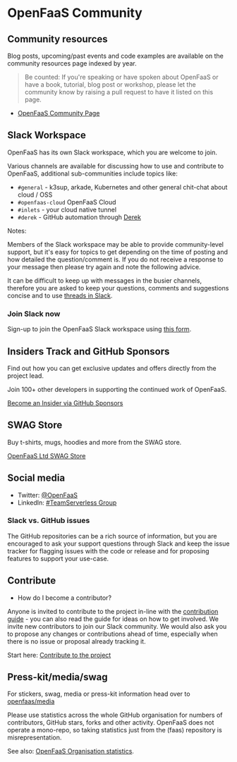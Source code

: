 # OpenFaaS Community

## Community resources

Blog posts, upcoming/past events and code examples are available on the community resources page indexed by year.

> Be counted: If you're speaking or have spoken about OpenFaaS or have a book, tutorial, blog post or workshop, please let the community know by raising a pull request to have it listed on this page.

* [OpenFaaS Community Page](https://github.com/openfaas/faas/blob/master/community.md)

## Slack Workspace

OpenFaaS has its own Slack workspace, which you are welcome to join.

Various channels are available for discussing how to use and contribute to OpenFaaS, additional sub-communities include topics like: 

* `#general` - k3sup, arkade, Kubernetes and other general chit-chat about cloud / OSS
* `#openfaas-cloud` OpenFaaS Cloud
* `#inlets` - your cloud native tunnel
* `#derek` - GitHub automation through [Derek](https://github.com/alexellis/derek)

Notes:

Members of the Slack workspace may be able to provide community-level support, but it's easy for topics to get depending on the time of posting and how detailed the question/comment is. If you do not receive a response to your message then please try again and note the following advice.

It can be difficult to keep up with messages in the busier channels, therefore you are asked to keep your questions, comments and suggestions concise and to use [threads in Slack](https://slackhq.com/getting-the-most-out-of-threads).

### Join Slack now

Sign-up to join the OpenFaaS Slack workspace using [this form](https://goo.gl/forms/SqpLSdyzVoOboRqs1).

## Insiders Track and GitHub Sponsors

Find out how you can get exclusive updates and offers directly from the project lead.

Join 100+ other developers in supporting the continued work of OpenFaaS.

[Become an Insider via GitHub Sponsors](https://github.com/openfaas/faas/blob/master/BACKERS.md)

## SWAG Store

Buy t-shirts, mugs, hoodies and more from the SWAG store.

[OpenFaaS Ltd SWAG Store](https://store.openfaas.com)

## Social media

* Twitter: [@OpenFaaS](https://twitter.com/openfaas)
* LinkedIn: [#TeamServerless Group](https://www.linkedin.com/groups/13670843/)

### Slack vs. GitHub issues

The GitHub repositories can be a rich source of information, but you are encouraged to ask your support questions through Slack and keep the issue tracker for flagging issues with the code or release and for proposing features to support your use-case. 

## Contribute

* How do I become a contributor?

Anyone is invited to contribute to the project in-line with the [contribution guide](https://github.com/openfaas/faas/blob/master/CONTRIBUTING.md) - you can also read the guide for ideas on how to get involved. We invite new contributors to join our Slack community. We would also ask you to propose any changes or contributions ahead of time, especially when there is no issue or proposal already tracking it.

Start here: [Contribute to the project](./contributing/get-started.md)

## Press-kit/media/swag

For stickers, swag, media or press-kit information head over to [openfaas/media](https://github.com/openfaas/media/blob/master/README.md)

Please use statistics across the whole GitHub organisation for numbers of contributors, GitHub stars, forks and other activity. OpenFaaS does not operate a mono-repo, so taking statistics just from the (faas) repository is misrepresentation.

See also: [OpenFaaS Organisation statistics](https://kenfdev.o6s.io/github-stats-page).
